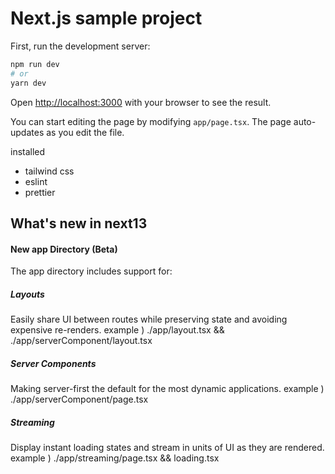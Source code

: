 # Next.js sample project

First, run the development server:

```bash
npm run dev
# or
yarn dev
```

Open [http://localhost:3000](http://localhost:3000) with your browser to see the result.

You can start editing the page by modifying `app/page.tsx`. The page auto-updates as you edit the file.

installed

- tailwind css
- eslint
- prettier

## What's new in next13

#### New app Directory (Beta)

The app directory includes support for:

##### Layouts

Easily share UI between routes while preserving state and avoiding expensive re-renders.
example ) ./app/layout.tsx && ./app/serverComponent/layout.tsx

##### Server Components

Making server-first the default for the most dynamic applications.
example ) ./app/serverComponent/page.tsx

##### Streaming

Display instant loading states and stream in units of UI as they are rendered.
example ) ./app/streaming/page.tsx && loading.tsx
